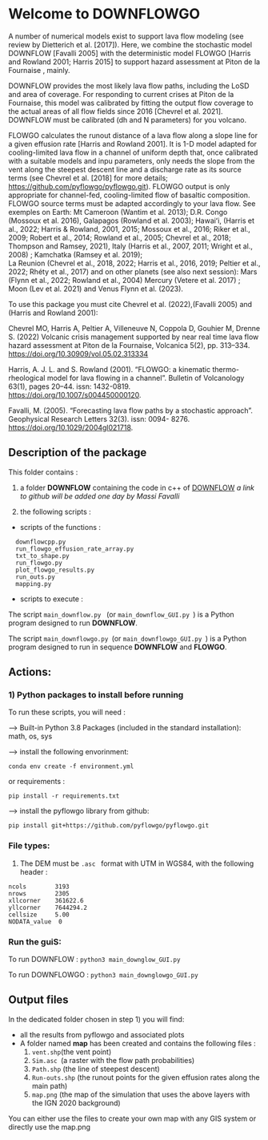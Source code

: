  # Welcome to DOWNFLOWGO

A number of numerical models exist to support lava flow modeling (see review by Dietterich et al. [2017]). 
Here, we combine the stochastic model DOWNFLOW [Favalli 2005] with the deterministic model FLOWGO [Harris and Rowland 2001; Harris 2015] to support hazard assessment at Piton de la Fournaise , mainly.

DOWNFLOW provides the most likely lava flow paths, including the LoSD and area of coverage. 
For responding to current crises at Piton de la Fournaise, this model was calibrated by fitting the output flow coverage 
to the actual areas of all flow fields since 2016 [Chevrel et al. 2021]. DOWNFLOW must be calibrated (dh and N parameters) for you volcano.

FLOWGO calculates the runout distance of a lava flow along a slope line for a given effusion rate [Harris and Rowland 2001]. 
It is 1-D model adapted for cooling-limited lava flow in a channel of uniform depth that, once calibrated with a suitable models and inpu parameters, 
only needs the slope from the vent along the steepest descent line and a discharge rate as its source terms
(see Chevrel et al. [2018] for more details; https://github.com/pyflowgo/pyflowgo.git). 
FLOWGO output is only appropriate for channel-fed, cooling-limited flow of basaltic composition. 
FLOWGO source terms must be adapted accordingly to your lava flow. 
See exemples on Earth: Mt Cameroon (Wantim et al. 2013); D.R. Congo (Mossoux et al. 2016), Galapagos (Rowland et al. 2003); 
Hawaiʻi, (Harris et al., 2022; Harris & Rowland, 2001, 2015; Mossoux et al., 2016; Riker et al., 2009; Robert et al., 2014; Rowland et al., 2005; Chevrel et al., 2018; Thompson and Ramsey, 2021), 
Italy (Harris et al., 2007, 2011; Wright et al., 2008) ; Kamchatka (Ramsey et al. 2019);  
La Reunion  (Chevrel et al., 2018, 2022; Harris et al., 2016, 2019; Peltier et al., 2022; Rhéty et al., 2017) 
and on other planets (see also next session): Mars (Flynn et al., 2022; Rowland et al., 2004) Mercury (Vetere et al. 2017) ; 
Moon (Lev et al. 2021) and Venus Flynn et al. (2023). 

To use this package you must cite Chevrel et al. (2022),(Favalli 2005) and (Harris and Rowland 2001):

Chevrel MO, Harris A, Peltier A, Villeneuve N, Coppola D, Gouhier M, Drenne S. (2022) 
Volcanic crisis management supported by near real time lava flow hazard assessment at Piton de la Fournaise, 
Volcanica 5(2), pp. 313–334. https://doi.org/10.30909/vol.05.02.313334

Harris, A. J. L. and S. Rowland (2001). “FLOWGO: a kinematic thermo-rheological model for lava flowing in a channel”. 
Bulletin of Volcanology 63(1), pages 20–44. issn: 1432-0819. https://doi.org/10.1007/s004450000120.

Favalli, M. (2005). “Forecasting lava flow paths by a stochastic approach”. Geophysical Research Letters 32(3). 
issn: 0094- 8276. https://doi.org/10.1029/2004gl021718.


## Description of the package 
This folder contains :

1) a folder **DOWNFLOW** containing the code in c++ of [DOWNFLOW](https://github.com/) _a link to github will be added one day by Massi Favalli_

2) the following scripts :
- scripts of the functions :
```
  downflowcpp.py
  run_flowgo_effusion_rate_array.py
  txt_to_shape.py
  run_flowgo.py
  plot_flowgo_results.py
  run_outs.py
  mapping.py
  ```
- scripts to execute :

The script   ``` main_downflow.py  ``` (or ``` main_downflow_GUI.py  ```) is a Python program designed to run **DOWNFLOW**.

The script   ``` main_downflowgo.py  ```(or ``` main_downflowgo_GUI.py  ```)  is a Python program designed to run in sequence **DOWNFLOW** and **FLOWGO**. 



## Actions:

### 1) Python packages to install before running

To run these scripts, you will need :

--> Built-in Python 3.8 Packages (included in the standard installation): math, os, sys

--> install the following envorinment:

```conda env create -f environment.yml```

or requirements :

```pip install -r requirements.txt```

--> install the pyflowgo library from github:

```pip install git+https://github.com/pyflowgo/pyflowgo.git   ```


### File types:

1) The DEM must be  ```.asc ``` format with UTM in WGS84, with the following header :
```
ncols        3193
nrows        2305
xllcorner    361622.6
yllcorner    7644294.2
cellsize     5.00
NODATA_value  0
 ```


### Run the guiS:

To run DOWNFLOW :
 ``` python3 main_downglow_GUI.py ```

To run DOWNFLOWGO :
 ``` python3 main_downglowgo_GUI.py ```

## Output files

In the dedicated folder chosen in step 1) you will find:
* all the results from pyflowgo and associated plots
* A folder named **map** has been created and contains the following files :
  1) ```vent.shp```(the vent point)
  2) ```Sim.asc ```(a raster with the flow path probabilities)
  3) ```Path.shp``` (the line of steepest descent)
  4) ```Run-outs.shp``` (the runout points for the given effusion rates along the main path)
  5) ```map.png``` (the map of the simulation that uses the above layers with the IGN 2020 background)

You can either use the files to create your own map with any GIS system or directly use the map.png